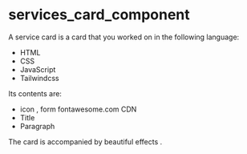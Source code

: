 # services_card_component

A service card is a card that you worked on in the following language:
- HTML
- CSS
- JavaScript
- Tailwindcss

Its contents are:
- icon , form fontawesome.com CDN
- Title
- Paragraph

The card is accompanied by beautiful effects .
